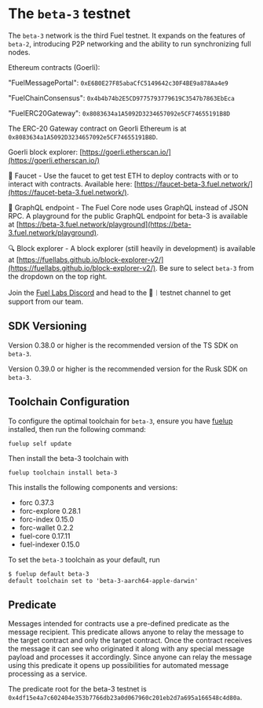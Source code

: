 # The `beta-3` testnet

The `beta-3` network is the third Fuel testnet. It expands on the features of `beta-2`, introducing P2P networking and the ability to run synchronizing full nodes.

Ethereum contracts (Goerli):

"FuelMessagePortal": `0xE6B0E27F85abaCfC5149642c30F4BE9a878Aa4e9`

"FuelChainConsensus": `0x4b4b74b2E5CD9775793779619C3547b7863EbEca`

"FuelERC20Gateway": `0x8083634a1A5092D3234657092e5CF74655191B8D`

The ERC-20 Gateway contract on Georli Ethereum is at `0x8083634a1A5092D3234657092e5CF74655191B8D`.

Goerli block explorer: [https://goerli.etherscan.io/](https://goerli.etherscan.io/)

🚰 Faucet - Use the faucet to get test ETH to deploy contracts with or to interact with contracts. Available here: [https://faucet-beta-3.fuel.network/](https://faucet-beta-3.fuel.network/).

📃 GraphQL endpoint - The Fuel Core node uses GraphQL instead of JSON RPC. A playground for the public GraphQL endpoint for beta-3 is available at [https://beta-3.fuel.network/playground](https://beta-3.fuel.network/playground).

🔍 Block explorer - A block explorer (still heavily in development) is available at [https://fuellabs.github.io/block-explorer-v2/](https://fuellabs.github.io/block-explorer-v2/). Be sure to select `beta-3` from the dropdown on the top right.

Join the [Fuel Labs Discord](https://discord.com/invite/fuelnetwork) and head to the 🧪︱testnet channel to get support from our team.

## SDK Versioning

Version 0.38.0 or higher is the recommended version of the TS SDK on `beta-3`.  

Version 0.39.0 or higher is the recommended version for the Rusk SDK on `beta-3`.

## Toolchain Configuration

To configure the optimal toolchain for `beta-3`, ensure you have [fuelup](https://fuellabs.github.io/fuelup/latest) installed, then run the following command:

```shell
fuelup self update
```

Then install the beta-3 toolchain with

```shell
fuelup toolchain install beta-3
```

This installs the following components and versions:

- forc 0.37.3
- forc-explore 0.28.1
- forc-index 0.15.0
- forc-wallet 0.2.2
- fuel-core 0.17.11
- fuel-indexer 0.15.0

To set the `beta-3` toolchain as your default, run

```console
$ fuelup default beta-3
default toolchain set to 'beta-3-aarch64-apple-darwin'
```

## Predicate

Messages intended for contracts use a pre-defined predicate as the message recipient. This predicate allows anyone to relay the message to the target contract and only the target contract. Once the contract receives the message it can see who originated it along with any special message payload and processes it accordingly. Since anyone can relay the message using this predicate it opens up possibilities for automated message processing as a service.

The predicate root for the beta-3 testnet is `0x4df15e4a7c602404e353b7766db23a0d067960c201eb2d7a695a166548c4d80a`.
